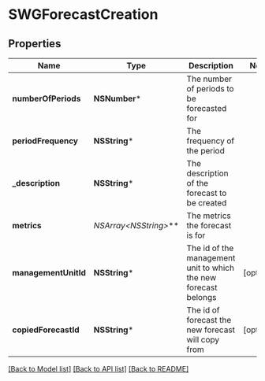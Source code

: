 # SWGForecastCreation

## Properties
Name | Type | Description | Notes
------------ | ------------- | ------------- | -------------
**numberOfPeriods** | **NSNumber*** | The number of periods to be forecasted for | 
**periodFrequency** | **NSString*** | The frequency of the period | 
**_description** | **NSString*** | The description of the forecast to be created | 
**metrics** | **NSArray&lt;NSString*&gt;*** | The metrics the forecast is for | 
**managementUnitId** | **NSString*** | The id of the management unit to which the new forecast belongs | [optional] 
**copiedForecastId** | **NSString*** | The id of forecast the new forecast will copy from | [optional] 

[[Back to Model list]](../README.md#documentation-for-models) [[Back to API list]](../README.md#documentation-for-api-endpoints) [[Back to README]](../README.md)


